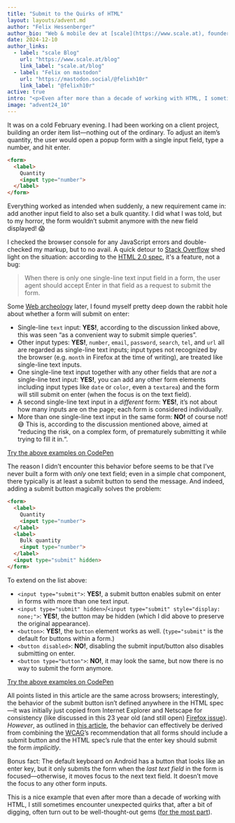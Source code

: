 ```yaml
---
title: "Submit to the Quirks of HTML"
layout: layouts/advent.md
author: "Felix Hessenberger"
author_bio: "Web & mobile dev at [scale](https://www.scale.at), founder, dad joke expert"
date: 2024-12-10
author_links:
  - label: "scale Blog"
    url: "https://www.scale.at/blog"
    link_label: "scale.at/blog"
  - label: "Felix on mastodon"
    url: "https://mastodon.social/@felixh10r"
    link_label: "@felixh10r"
active: true
intro: "<p>Even after more than a decade of working with HTML, I sometimes encounter unexpected quirks, like that weird form that won’t submit.</p>"
image: "advent24_10"
---
```

It was on a cold February evening. I had been working on a client project, building an order item list—nothing out of the ordinary. To adjust an item’s quantity, the user would open a popup form with a single input field, type a number, and hit enter.

```html
<form>
  <label>
    Quantity
    <input type="number">
  </label>
</form>
```

 Everything worked as intended when suddenly, a new requirement came in: add another input field to also set a bulk quantity. I did what I was told, but to my horror, the form wouldn’t submit anymore with the new field displayed! 😱 
 
 I checked the browser console for any JavaScript errors and double-checked my markup, but to no avail. A quick detour to [Stack Overflow](https://stackoverflow.com/questions/4196681/form-not-submitting-when-pressing-enter) shed light on the situation: according to the [HTML 2.0 spec](https://www.w3.org/MarkUp/html-spec/html-spec_8.html#SEC8.2), it's a feature, not a bug:
 
 <blockquote>When there is only one single-line text input field in a form, the user agent should accept Enter in that field as a request to submit the form.</blockquote>
 
 Some [Web archeology](https://alanflavell.org.uk/www/formquestion.html) later, I found myself pretty deep down the rabbit hole about whether a form will submit on enter:
 
- Single-line `text` input: **YES!**, according to the discussion linked above, this was seen “as a convenient way to submit simple queries”.
- Other input types: **YES!**, `number`, `email`, `password`, `search`, `tel`, and `url` all are regarded as single-line text inputs; input types not recognized by the browser (e.g. `month` in Firefox at the time of writing), are treated like single-line text inputs.
- One single-line text input together with any other fields that are *not* a single-line text input: **YES!**, you can add any other form elements including input types like `date` or `color`, even a `textarea`) and the form will still submit on enter (when the focus is on the text field).
- A second single-line text input in a *different* form: **YES!**, it’s not about how many inputs are on the page; each form is considered individually.
- More than one single-line text input in the same form: **NO!** of course not! 😅 This is, according to the discussion mentioned above, aimed at “reducing the risk, on a complex form, of prematurely submitting it while trying to fill it in.“.

[Try the above examples on CodePen](https://codepen.io/felix-scale/pen/qEWEama)

The reason I didn’t encounter this behavior before seems to be that I’ve never built a form with *only* one text field; even in a simple chat component, there typically is at least a submit button to send the message. And indeed, adding a submit button magically solves the problem:
 
```html
<form>
  <label>
    Quantity
    <input type="number">
  </label>
  <label>
    Bulk quantity
    <input type="number">
  </label>
  <input type="submit" hidden>
</form>
```

To extend on the list above:

- `<input type="submit">`: **YES!**, a submit button enables submit on enter in forms with more than one text input.
- `<input type="submit" hidden>`/`<input type="submit" style="display: none;">`: **YES!**, the button may be hidden (which I did above to preserve the original appearance).
- `<button>`: **YES!**, the `button` element works as well. (`type="submit"` is the default for buttons within a form.)
- `<button disabled>`: **NO!**, disabling the submit input/button also disables submitting on enter.
- `<button type="button">`: **NO!**, it may look the same, but now there is no way to submit the form anymore.

[Try the above examples on CodePen](https://codepen.io/felix-scale/pen/vEBEWZO)

All points listed in this article are the same across browsers; interestingly, the behavior of the submit button isn’t defined anywhere in the HTML spec—it was initially just copied from Internet Explorer and Netscape for consistency (like discussed in this 23 year old (and still open) [Firefox issue](https://bugzilla.mozilla.org/show_bug.cgi?id=104211)). *However*, as outlined in [this article](https://jansensan.net/blog/enter-key-should-submit-form-currently-focus), the behavior can effectively be derived from combining the [WCAG](https://www.w3.org/WAI/standards-guidelines/wcag/)’s recommendation that all forms should include a submit button and the HTML spec’s rule that the enter key should submit the form *implicitly*.

Bonus fact: The default keyboard on Android has a button that looks like an enter key, but it only submits the form when the *last text field* in the form is focused—otherwise, it moves focus to the next text field. It doesn’t move the focus to any other form inputs.

This is a nice example that even after more than a decade of working with HTML, I still sometimes encounter unexpected quirks that, after a bit of digging, often turn out to be well-thought-out gems ([for the most part](https://htmhell.dev/adventcalendar/2023/15/)).
